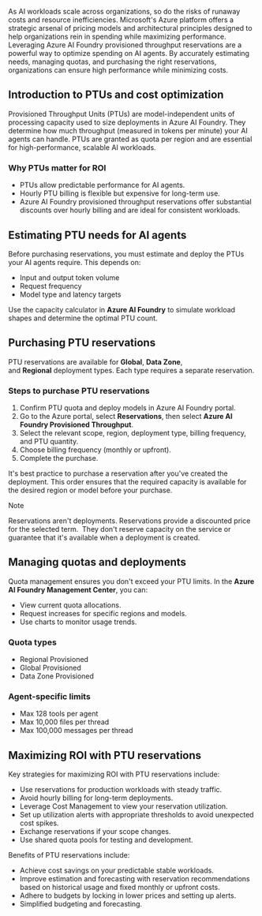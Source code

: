 As AI workloads scale across organizations, so do the risks of runaway costs and resource inefficiencies. Microsoft's Azure platform offers a strategic arsenal of pricing models and architectural principles designed to help organizations rein in spending while maximizing performance. Leveraging Azure AI Foundry provisioned throughput reservations are a powerful way to optimize spending on AI agents. By accurately estimating needs, managing quotas, and purchasing the right reservations, organizations can ensure high performance while minimizing costs.

## Introduction to PTUs and cost optimization

Provisioned Throughput Units (PTUs) are model-independent units of processing capacity used to size deployments in Azure AI Foundry. They determine how much throughput (measured in tokens per minute) your AI agents can handle. PTUs are granted as quota per region and are essential for high-performance, scalable AI workloads.

### Why PTUs matter for ROI

- PTUs allow predictable performance for AI agents.
- Hourly PTU billing is flexible but expensive for long-term use.
- Azure AI Foundry provisioned throughput reservations offer substantial discounts over hourly billing and are ideal for consistent workloads.

## Estimating PTU needs for AI agents

Before purchasing reservations, you must estimate and deploy the PTUs your AI agents require. This depends on:

- Input and output token volume
- Request frequency
- Model type and latency targets

Use the capacity calculator in **Azure AI Foundry** to simulate workload shapes and determine the optimal PTU count.

## Purchasing PTU reservations

PTU reservations are available for **Global**, **Data Zone**, and **Regional** deployment types. Each type requires a separate reservation.

### Steps to purchase PTU reservations

1. Confirm PTU quota and deploy models in Azure AI Foundry portal.
1. Go to the Azure portal, select **Reservations**, then select **Azure AI Foundry Provisioned Throughput**.
1. Select the relevant scope, region, deployment type, billing frequency, and PTU quantity.
1. Choose billing frequency (monthly or upfront).
1. Complete the purchase.

It's best practice to purchase a reservation after you've created the deployment. This order ensures that the required capacity is available for the desired region or model before your purchase.

> [!NOTE]
> Reservations aren't deployments. Reservations provide a discounted price for the selected term.  They don't reserve capacity on the service or guarantee that it's available when a deployment is created.

## Managing quotas and deployments

Quota management ensures you don't exceed your PTU limits. In the **Azure AI Foundry Management Center**, you can:

- View current quota allocations.
- Request increases for specific regions and models.
- Use charts to monitor usage trends.

### Quota types

- Regional Provisioned
- Global Provisioned
- Data Zone Provisioned

### Agent-specific limits

- Max 128 tools per agent
- Max 10,000 files per thread
- Max 100,000 messages per thread

## Maximizing ROI with PTU reservations

Key strategies for maximizing ROI with PTU reservations include:

- Use reservations for production workloads with steady traffic.
- Avoid hourly billing for long-term deployments.
- Leverage Cost Management to view your reservation utilization.
- Set up utilization alerts with appropriate thresholds to avoid unexpected cost spikes.
- Exchange reservations if your scope changes.
- Use shared quota pools for testing and development.

Benefits of PTU reservations include:

- Achieve cost savings on your predictable stable workloads.
- Improve estimation and forecasting with reservation recommendations based on historical usage and fixed monthly or upfront costs.
- Adhere to budgets by locking in lower prices and setting up alerts.
- Simplified budgeting and forecasting.
